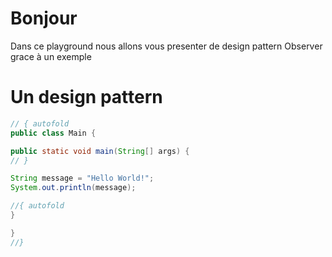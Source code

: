 # Bonjour

Dans ce playground nous allons vous presenter de design pattern Observer grace à un exemple

# Un design pattern 

```java runnable
// { autofold
public class Main {

public static void main(String[] args) {
// }

String message = "Hello World!";
System.out.println(message);

//{ autofold
}

}
//}
```

